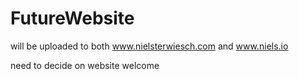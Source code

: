 # FutureWebsite

will be uploaded to both www.nielsterwiesch.com and www.niels.io

need to decide on website welcome
